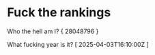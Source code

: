 # Fuck the rankings

Who the hell am I?
{ 28048796 }

What fucking year is it?
[ 2025-04-03T16:10:00Z ]
